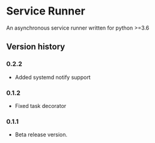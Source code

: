 Service Runner
==============

An asynchronous service runner written for python >=3.6

Version history
---------------


### 0.2.2

* Added systemd notify support

### 0.1.2

* Fixed task decorator

### 0.1.1

* Beta release version.